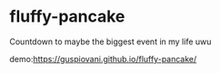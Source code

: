 # fluffy-pancake
Countdown to maybe the biggest event in my life uwu

demo:https://guspiovani.github.io/fluffy-pancake/
